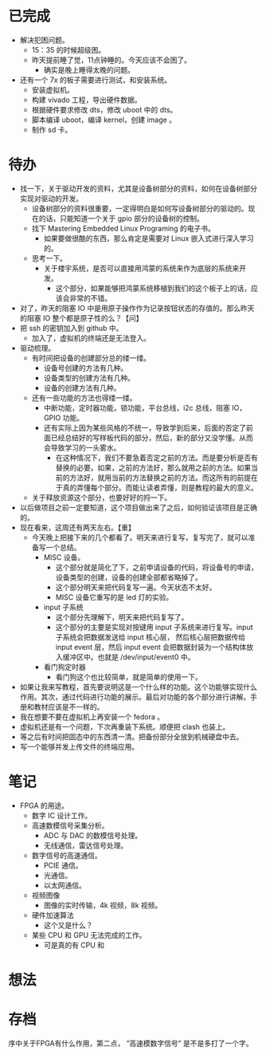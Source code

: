 # 已完成
- 解决犯困问题。
	- 15：35 的时候超级困。
	- 昨天提前睡了觉，11点钟睡的。今天应该不会困了。
		- 确实是晚上睡得太晚的问题。
- 还有一个 7x 的板子需要进行测试，和安装系统。
	- 安装虚拟机。
	- 构建 vivado 工程，导出硬件数据。
	- 根据硬件要求修改 dts，修改 uboot 中的 dts。
	- 脚本编译 uboot，编译 kernel，创建 image 。
	- 制作 sd 卡。
# 待办
- 找一下，关于驱动开发的资料，尤其是设备树部分的资料，如何在设备树部分实现对驱动的开发。
	- 设备树部分的资料很重要，一定得明白是如何写设备树部分的驱动的。现在的话，只能知道一个关于 gpio 部分的设备树的控制。
	- 找下 Mastering Embedded Linux Programing 的电子书。
		- 如果要做很酷的东西，那么肯定是需要对 Linux 嵌入式进行深入学习的。
	- 思考一下。
		- 关于楼宇系统，是否可以直接用鸿蒙的系统来作为底层的系统来开发。
			- 这个部分，如果能够把鸿蒙系统移植到我们的这个板子上的话，应该会非常的不错。
- 对了，昨天的阻塞 IO 中是用原子操作作为记录按钮状态的存值的。那么昨天的阻塞 IO 整个都是原子性的么？【问】
- 把 ssh 的密钥加入到 github 中。
	- 加入了，虚拟机的终端还是无法登入。
- 驱动梳理。
	- 有时间把设备的创建部分总的缕一缕。
		- 设备号创建的方法有几种。
		- 设备类型的创建方法有几种。
		- 设备的创建方法有几种。
	- 还有一些功能的方法也得缕一缕。
		- 中断功能，定时器功能，锁功能，平台总线，i2c 总线，阻塞 IO，GPIO 功能。
		- 还有实际上因为某些风格的不统一，导致学到后来，后面的否定了前面已经总结好的写样板代码的部分，然后，新的部分又没学懂。从而会导致学习的一头雾水。
			- 在这种情况下，我们不要急着否定之前的方法。而是要分析是否有替换的必要。如果，之前的方法好，那么就用之前的方法。如果当前的方法好，就用当前的方法替换之前的方法。而这所有的前提在于真的弄懂每个部分。而能让读者弄懂，则是教程的最大的意义。
	- 关于释放资源这个部分，也要好好的捋一下。
- 以后做项目之前一定要知道，这个项目做出来了之后，如何验证该项目是正确的。
- 现在看来，这周还有两天左右。【重】
	- 今天晚上把接下来的几个都看了。明天来进行复写，复写完了，就可以准备写一个总结。
		- MISC 设备。
			- 这个部分就是简化了下，之前申请设备的代码，将设备号的申请，设备类型的创建，设备的创建全部都省略掉了。
			- 这个部分明天来把代码复写一遍。今天状态不太好。
			- MISC 设备它重写的是 led 灯的实验。
		- input 子系统
			- 这个部分先理解下，明天来把代码复写了。
			- 这个部分的主要是实现对按键用 input 子系统来进行复写。input 子系统会把数据发送给 input 核心层， 然后核心层把数据传给 input event 层，然后 input event 会把数据封装为一个结构体放入缓冲区中。也就是 /dev/input/event0 中。
		- 看门狗定时器
			- 看门狗这个也比较简单，就是简单的使用一下。
- 如果让我来写教程，首先要说明这是一个什么样的功能。这个功能够实现什么作用。其次，通过代码进行功能的展示。最后对功能的各个部分进行讲解。手册和教材应该是不一样的。
- 我在想要不要在虚拟机上再安装一个 fedora 。
- 虚拟机还是有一个问题，下次再重装下系统。顺便把 clash 也装上。
- 等之后有时间把固态中的东西清一清。把备份部分全放到机械硬盘中去。
- 写一个能够并发上传文件的终端应用。
# 笔记
- FPGA 的用途。
	- 数字 IC 设计工作。
	- 高速数模信号采集分析。
		- ADC 与 DAC 的数模信号处理。
		- 无线通信，雷达信号处理。
	- 数字信号的高速通信。
		- PCIE 通信。
		- 光通信。
		- 以太网通信。
	- 视频图像
		- 图像的实时传输，4k 视频，8k 视频。
	- 硬件加速算法
		- 这个又是什么？
	- 某些 CPU 和 GPU 无法完成的工作。
		- 可是真的有 CPU 和
# 想法

# 存档
序中关于FPGA有什么作用，第二点， “高速模数字信号” 是不是多打了一个字。